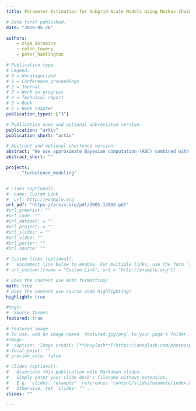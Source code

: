 ```yaml
---
title: Parameter Estimation for Subgrid-Scale Models Using Markov Chain Monte Carlo Approximate Bayesian Computation

# Date first published.
date: "2020-05-26"

authors:
    - olga_doronina
    - colin_towery
    - peter_hamlington

# Publication type.
# Legend:
# 0 = Uncategorized
# 1 = Conference proceedings
# 2 = Journal
# 3 = Work in progress
# 4 = Technical report
# 5 = Book
# 6 = Book chapter
publication_types: ["3"]

# Publication name and optional abbreviated version.
publication: "arXiv"
publication_short: "arXiv"

# Abstract and optional shortened version.
abstract: "We use approximate Bayesian computation (ABC) combined with an “improved” Markov chain Monte Carlo (IMCMC) method to estimate posterior distributions of model parameters in subgrid-scale (SGS) closures for large eddy simulations (LES) of turbulent flows. The ABC-IMCMC approach avoids the need to directly compute a likelihood function during the parameter estimation, enabling a substantial speed-up and greater flexibility as compared to full Bayesian approaches. The method also naturally provides uncertainties in parameter estimates, avoiding the artificial certainty implied by many optimization methods for determining model parameters. In this study, we outline details of the present ABC-IMCMC approach, including the use of an adaptive proposal and a calibration step to accelerate the parameter estimation process. We demonstrate the approach by estimating parameters in two nonlinear SGS closures using reference data from direct numerical simulations of homogeneous isotropic turbulence. We show that the resulting parameter values give excellent agreement with reference probability density functions of the SGS stress and kinetic energy production rate in a priori tests, while also providing stable solutions in forward LES (i.e., a posteriori tests) for homogeneous isotropic turbulence. The ABC-IMCMC method is thus shown to be an effective and efficient approach for estimating unknown parameters, including their uncertainties, in SGS closure models for LES of turbulent flows."
abstract_short: ""

projects:
	- "turbulence_modeling"


# Links (optional).
#- name: Custom Link
#  url: http://example.org
url_pdf: "https://arxiv.org/pdf/2005.13993.pdf"
#url_preprint: ""
#url_code: ""
#url_dataset: = ""
#url_project: = ""
#url_slides: = ""
#url_video: ""
#url_poster: ""
#url_source: ""

# Custom links (optional).
#   Uncomment line below to enable. For multiple links, use the form `[{...}, {...}, {...}]`.
# url_custom:[{name = "Custom Link", url = "http://example.org"}]

# Does the content use math formatting?
math: true
# Does the content use source code highlighting?
highlight: true

#tags:
#- Source Themes
featured: true

# Featured image
# To use, add an image named `featured.jpg/png` to your page's folder.
#image:
#  caption: 'Image credit: [**Unsplash**](https://unsplash.com/photos/pLCdAaMFLTE)'
# focal_point: ""
# preview_only: false

# Slides (optional).
#   Associate this publication with Markdown slides.
#   Simply enter your slide deck's filename without extension.
#   E.g. `slides: "example"` references `content/slides/example/index.md`.
#   Otherwise, set `slides: ""`.
slides: ""

---
```

